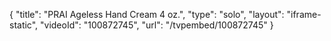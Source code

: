 {
    "title": "PRAI Ageless Hand Cream 4 oz.",
    "type": "solo",
    "layout": "iframe-static",
    "videoId": "100872745",
    "url": "\/tvpembed\/100872745"
}
